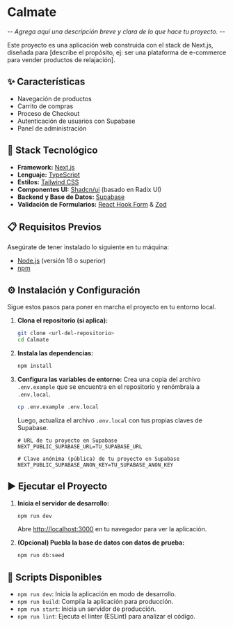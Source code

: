# Calmate

_-- Agrega aquí una descripción breve y clara de lo que hace tu proyecto. --_

Este proyecto es una aplicación web construida con el stack de Next.js, diseñada para [describe el propósito, ej: ser una plataforma de e-commerce para vender productos de relajación].

## ✨ Características

- Navegación de productos
- Carrito de compras
- Proceso de Checkout
- Autenticación de usuarios con Supabase
- Panel de administración

## 🚀 Stack Tecnológico

- **Framework:** [Next.js](https://nextjs.org/)
- **Lenguaje:** [TypeScript](https://www.typescriptlang.org/)
- **Estilos:** [Tailwind CSS](https://tailwindcss.com/)
- **Componentes UI:** [Shadcn/ui](https://ui.shadcn.com/) (basado en Radix UI)
- **Backend y Base de Datos:** [Supabase](https://supabase.io/)
- **Validación de Formularios:** [React Hook Form](https://react-hook-form.com/) & [Zod](https://zod.dev/)

## 📋 Requisitos Previos

Asegúrate de tener instalado lo siguiente en tu máquina:

- [Node.js](https://nodejs.org/en/) (versión 18 o superior)
- [npm](https://www.npmjs.com/)

## ⚙️ Instalación y Configuración

Sigue estos pasos para poner en marcha el proyecto en tu entorno local.

1.  **Clona el repositorio (si aplica):**

    ```bash
    git clone <url-del-repositorio>
    cd Calmate
    ```

2.  **Instala las dependencias:**

    ```bash
    npm install
    ```

3.  **Configura las variables de entorno:**
    Crea una copia del archivo `.env.example` que se encuentra en el repositorio y renómbrala a `.env.local`.

    ```bash
    cp .env.example .env.local
    ```

    Luego, actualiza el archivo `.env.local` con tus propias claves de Supabase.

    ```env
    # URL de tu proyecto en Supabase
    NEXT_PUBLIC_SUPABASE_URL=TU_SUPABASE_URL

    # Clave anónima (pública) de tu proyecto en Supabase
    NEXT_PUBLIC_SUPABASE_ANON_KEY=TU_SUPABASE_ANON_KEY
    ```

## ▶️ Ejecutar el Proyecto

1.  **Inicia el servidor de desarrollo:**

    ```bash
    npm run dev
    ```

    Abre [http://localhost:3000](http://localhost:3000) en tu navegador para ver la aplicación.

2.  **(Opcional) Puebla la base de datos con datos de prueba:**
    ```bash
    npm run db:seed
    ```

## 📜 Scripts Disponibles

- `npm run dev`: Inicia la aplicación en modo de desarrollo.
- `npm run build`: Compila la aplicación para producción.
- `npm run start`: Inicia un servidor de producción.
- `npm run lint`: Ejecuta el linter (ESLint) para analizar el código.
